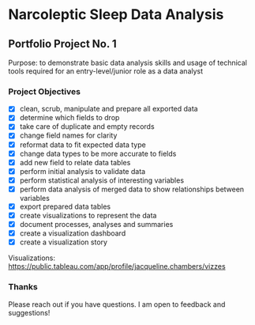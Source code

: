# Narcoleptic Sleep Data Analysis

## Portfolio Project No. 1

Purpose: to demonstrate basic data analysis skills and usage of technical tools required for an entry-level/junior role as a data analyst

### Project Objectives

- [x] clean, scrub, manipulate and prepare all exported data
- [x] determine which fields to drop
- [x] take care of duplicate and empty records
- [x] change field names for clarity
- [x] reformat data to fit expected data type
- [x] change data types to be more accurate to fields
- [x] add new field to relate data tables
- [x] perform initial analysis to validate data
- [x] perform statistical analysis of interesting variables
- [x] perform data analysis of merged data to show relationships between variables
- [x] export prepared data tables
- [x] create visualizations to represent the data
- [x] document processes, analyses and summaries
- [x] create a visualization dashboard
- [x] create a visualization story

Visualizations: <https://public.tableau.com/app/profile/jacqueline.chambers/vizzes>

### Thanks

Please reach out if you have questions. I am open to feedback and suggestions!
